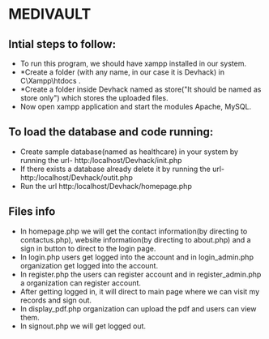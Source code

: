# MEDIVAULT
 ## Intial steps to follow:
 - To run this program, we should have xampp installed in our system.
 - *Create a folder (with any name, in our case it is Devhack) in C\Xampp\htdocs .
 - *Create a folder inside Devhack named as store("It should be named as store only") which stores the uploaded files.
 - Now open xampp application and start the modules Apache, MySQL.
 
 ## To load the database and code running:
 - Create sample database(named as healthcare) in your system by running the url- http:/localhost/Devhack/init.php
 - If there exists a database already delete it by running the url- http:/localhost/Devhack/outit.php
 - Run the url http:/localhost/Devhack/homepage.php  
 
 ## Files info
 - In homepage.php we will get the contact information(by directing to contactus.php), website information(by directing to about.php) and a sign in button to direct to the login page.
 - In login.php users get logged into the account and in login_admin.php organization get logged into the account.
 - In register.php the users can register account and in register_admin.php a organization can register account.
 - After getting logged in, it will direct to main page where we can visit my records and sign out.
 - In display_pdf.php organization can upload the pdf and users can view them.
 - In signout.php we will get logged out.
